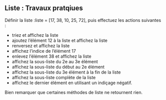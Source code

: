 ## Liste : Travaux pratqiues

Définir la liste :liste = [17, 38, 10, 25, 72], puis effectuez les actions suivantes :
* triez et affichez la liste
* ajoutez l’élément 12 à la liste et affichez la liste
* renversez et affichez la liste
* affichez l’indice de l’élément 17
* enlevez l’élément 38 et affichez la liste
* affichez la sous-liste du 2e au 3e élément
* affichez la sous-liste du début au 2e élément
* affichez la sous-liste du 3e élément à la fin de la liste
* affichez la sous-liste complète de la liste
* affichez le dernier élément en utilisant un indiçage négatif.

Bien remarquer que certaines méthodes de liste ne retournent rien.